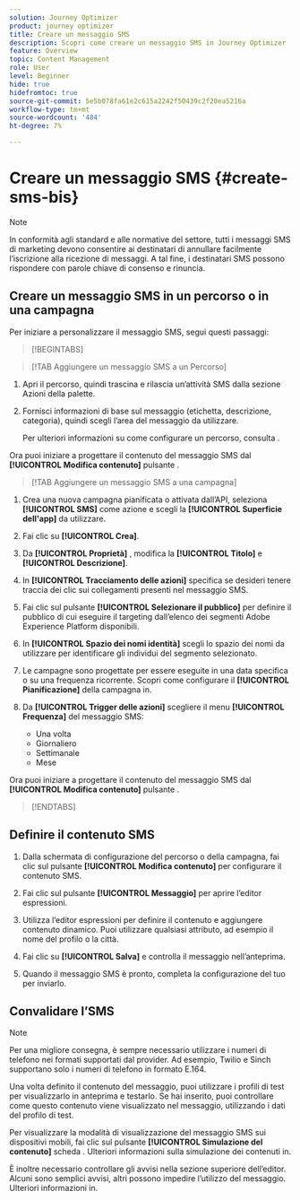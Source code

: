 ```yaml
---
solution: Journey Optimizer
product: journey optimizer
title: Creare un messaggio SMS
description: Scopri come creare un messaggio SMS in Journey Optimizer
feature: Overview
topic: Content Management
role: User
level: Beginner
hide: true
hidefromtoc: true
source-git-commit: 5e5b078fa61e2c615a2242f50439c2f20ea5216a
workflow-type: tm+mt
source-wordcount: '484'
ht-degree: 7%

---
```


# Creare un messaggio SMS {#create-sms-bis}

>[!NOTE]
>
>In conformità agli standard e alle normative del settore, tutti i messaggi SMS di marketing devono consentire ai destinatari di annullare facilmente l’iscrizione alla ricezione di messaggi. A tal fine, i destinatari SMS possono rispondere con parole chiave di consenso e rinuncia.

## Creare un messaggio SMS in un percorso o in una campagna

Per iniziare a personalizzare il messaggio SMS, segui questi passaggi:

>[!BEGINTABS]

>[!TAB Aggiungere un messaggio SMS a un Percorso]

1. Apri il percorso, quindi trascina e rilascia un’attività SMS dalla sezione Azioni della palette.

1. Fornisci informazioni di base sul messaggio (etichetta, descrizione, categoria), quindi scegli l’area del messaggio da utilizzare.

   Per ulteriori informazioni su come configurare un percorso, consulta .

Ora puoi iniziare a progettare il contenuto del messaggio SMS dal **[!UICONTROL Modifica contenuto]** pulsante .

>[!TAB Aggiungere un messaggio SMS a una campagna]

1. Crea una nuova campagna pianificata o attivata dall’API, seleziona **[!UICONTROL SMS]** come azione e scegli la **[!UICONTROL Superficie dell&#39;app]** da utilizzare.

1. Fai clic su **[!UICONTROL Crea]**.

1. Da **[!UICONTROL Proprietà]** , modifica la **[!UICONTROL Titolo]** e **[!UICONTROL Descrizione]**.

1. In **[!UICONTROL Tracciamento delle azioni]** specifica se desideri tenere traccia dei clic sui collegamenti presenti nel messaggio SMS.

1. Fai clic sul pulsante **[!UICONTROL Selezionare il pubblico]** per definire il pubblico di cui eseguire il targeting dall’elenco dei segmenti Adobe Experience Platform disponibili.

1. In **[!UICONTROL Spazio dei nomi identità]** scegli lo spazio dei nomi da utilizzare per identificare gli individui del segmento selezionato.

1. Le campagne sono progettate per essere eseguite in una data specifica o su una frequenza ricorrente. Scopri come configurare il **[!UICONTROL Pianificazione]** della campagna in.

1. Da **[!UICONTROL Trigger delle azioni]** scegliere il menu **[!UICONTROL Frequenza]** del messaggio SMS:

   * Una volta
   * Giornaliero
   * Settimanale
   * Mese

Ora puoi iniziare a progettare il contenuto del messaggio SMS dal **[!UICONTROL Modifica contenuto]** pulsante .

>[!ENDTABS]

## Definire il contenuto SMS

1. Dalla schermata di configurazione del percorso o della campagna, fai clic sul pulsante **[!UICONTROL Modifica contenuto]** per configurare il contenuto SMS.

1. Fai clic sul pulsante **[!UICONTROL Messaggio]** per aprire l’editor espressioni.

1. Utilizza l’editor espressioni per definire il contenuto e aggiungere contenuto dinamico. Puoi utilizzare qualsiasi attributo, ad esempio il nome del profilo o la città.

1. Fai clic su **[!UICONTROL Salva]** e controlla il messaggio nell’anteprima.

1. Quando il messaggio SMS è pronto, completa la configurazione del tuo per inviarlo.

## Convalidare l’SMS

>[!NOTE]
>
> Per una migliore consegna, è sempre necessario utilizzare i numeri di telefono nei formati supportati dal provider. Ad esempio, Twilio e Sinch supportano solo i numeri di telefono in formato E.164.

Una volta definito il contenuto del messaggio, puoi utilizzare i profili di test per visualizzarlo in anteprima e testarlo. Se hai inserito, puoi controllare come questo contenuto viene visualizzato nel messaggio, utilizzando i dati del profilo di test.

Per visualizzare la modalità di visualizzazione del messaggio SMS sui dispositivi mobili, fai clic sul pulsante **[!UICONTROL Simulazione del contenuto]** scheda . Ulteriori informazioni sulla simulazione dei contenuti in.

È inoltre necessario controllare gli avvisi nella sezione superiore dell’editor.  Alcuni sono semplici avvisi, altri possono impedire l’utilizzo del messaggio. Ulteriori informazioni in.
